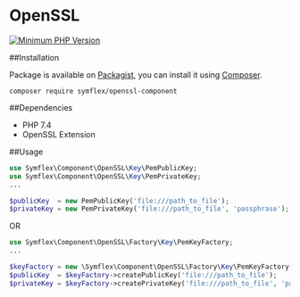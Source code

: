 # OpenSSL 
[![Minimum PHP Version](https://img.shields.io/badge/php-%3E%3D%207.4-8892BF.svg?style=flat-square)](https://php.net/)

##Installation

Package is available on [Packagist](https://packagist.org/packages/symflex/openssl-component),
you can install it using [Composer](https://getcomposer.org).

```shell
composer require symflex/openssl-component
```

##Dependencies

- PHP 7.4
- OpenSSL Extension

##Usage

```php
use Symflex\Component\OpenSSL\Key\PemPublicKey;
use Symflex\Component\OpenSSL\Key\PemPrivateKey;
...

$publicKey  = new PemPublicKey('file:///path_to_file');
$privateKey = new PemPrivateKey('file:///path_to_file', 'passphrase');
```

OR

```php
use Symflex\Component\OpenSSL\Factory\Key\PemKeyFactory;
...

$keyFactory = new \Symflex\Component\OpenSSL\Factory\Key\PemKeyFactory();
$publicKey  = $keyFactory->createPublicKey('file:///path_to_file');
$privateKey = $keyFactory->createPrivateKey('file:///path_to_file', 'passphrase');
```